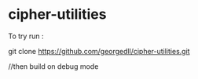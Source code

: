 # cipher-utilities

To try run :

git clone https://github.com/georgedll/cipher-utilities.git

//then build on debug mode
